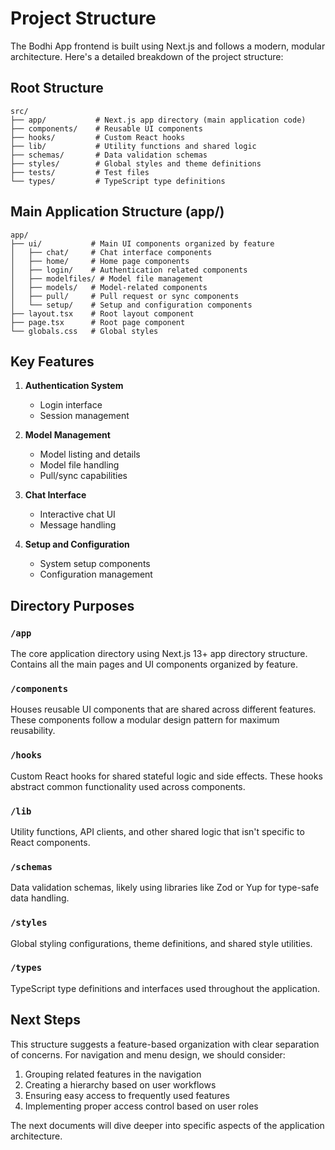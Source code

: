 # Project Structure

The Bodhi App frontend is built using Next.js and follows a modern, modular architecture. Here's a detailed breakdown of the project structure:

## Root Structure

```
src/
├── app/           # Next.js app directory (main application code)
├── components/    # Reusable UI components
├── hooks/         # Custom React hooks
├── lib/           # Utility functions and shared logic
├── schemas/       # Data validation schemas
├── styles/        # Global styles and theme definitions
├── tests/         # Test files
└── types/         # TypeScript type definitions
```

## Main Application Structure (app/)

```
app/
├── ui/           # Main UI components organized by feature
│   ├── chat/     # Chat interface components
│   ├── home/     # Home page components
│   ├── login/    # Authentication related components
│   ├── modelfiles/ # Model file management
│   ├── models/   # Model-related components
│   ├── pull/     # Pull request or sync components
│   └── setup/    # Setup and configuration components
├── layout.tsx    # Root layout component
├── page.tsx      # Root page component
└── globals.css   # Global styles
```

## Key Features

1. **Authentication System**
   - Login interface
   - Session management

2. **Model Management**
   - Model listing and details
   - Model file handling
   - Pull/sync capabilities

3. **Chat Interface**
   - Interactive chat UI
   - Message handling

4. **Setup and Configuration**
   - System setup components
   - Configuration management

## Directory Purposes

### `/app`
The core application directory using Next.js 13+ app directory structure. Contains all the main pages and UI components organized by feature.

### `/components`
Houses reusable UI components that are shared across different features. These components follow a modular design pattern for maximum reusability.

### `/hooks`
Custom React hooks for shared stateful logic and side effects. These hooks abstract common functionality used across components.

### `/lib`
Utility functions, API clients, and other shared logic that isn't specific to React components.

### `/schemas`
Data validation schemas, likely using libraries like Zod or Yup for type-safe data handling.

### `/styles`
Global styling configurations, theme definitions, and shared style utilities.

### `/types`
TypeScript type definitions and interfaces used throughout the application.

## Next Steps

This structure suggests a feature-based organization with clear separation of concerns. For navigation and menu design, we should consider:

1. Grouping related features in the navigation
2. Creating a hierarchy based on user workflows
3. Ensuring easy access to frequently used features
4. Implementing proper access control based on user roles

The next documents will dive deeper into specific aspects of the application architecture.
